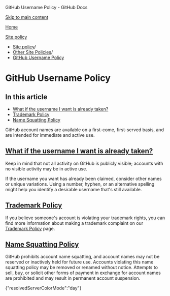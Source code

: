 GitHub Username Policy - GitHub Docs

[Skip to main content](#main-content)

[Home](/de)

[Site policy](/de/site-policy)

* [Site policy](/de/site-policy)/
* [Other Site Policies](/de/site-policy/other-site-policies)/
* [GitHub Username Policy](/de/site-policy/other-site-policies/github-username-policy)

GitHub Username Policy
==========

In this article
----------

* [What if the username I want is already taken?](#what-if-the-username-i-want-is-already-taken)
* [Trademark Policy](#trademark-policy)
* [Name Squatting Policy](#name-squatting-policy)

GitHub account names are available on a first-come, first-served basis, and are intended for immediate and active use.

[What if the username I want is already taken?](#what-if-the-username-i-want-is-already-taken)
----------

Keep in mind that not all activity on GitHub is publicly visible; accounts with no visible activity may be in active use.

If the username you want has already been claimed, consider other names or unique variations. Using a number, hyphen, or an alternative spelling might help you identify a desirable username that's still available.

[Trademark Policy](#trademark-policy)
----------

If you believe someone's account is violating your trademark rights, you can find more information about making a trademark complaint on our [Trademark Policy](/de/site-policy/content-removal-policies/github-trademark-policy) page.

[Name Squatting Policy](#name-squatting-policy)
----------

GitHub prohibits account name squatting, and account names may not be reserved or inactively held for future use. Accounts violating this name squatting policy may be removed or renamed without notice. Attempts to sell, buy, or solicit other forms of payment in exchange for account names are prohibited and may result in permanent account suspension.

{"resolvedServerColorMode":"day"}
